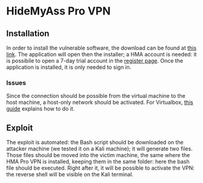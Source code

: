 # HideMyAss Pro VPN

## Installation
In order to install the vulnerable software, the download can be found at [this link](https://d1llq9kjmh5kle.cloudfront.net/HMA-Pro-VPN-macOS-3.3.0.3.dmg).
The application will open then the installer; a HMA account is needed: it is possibile to open a 7-day trial account in the [register page](https://my.hidemyass.com/en-eu/#register).
Once the application is installed, it is only needed to sign in.
### Issues
Since the connection should be possible from the virtual machine to the host machine, a host-only network should be activated. For Virtualbox, [this guide](https://condor.depaul.edu/glancast/443class/docs/vbox_host-only_setup.html) explains how to do it.
## Exploit
The exploit is automated: the Bash script should be downloaded on the attacker machine (we tested it on a Kali machine); it will generate two files. Those files should be moved into the victim machine, the same where the HMA Pro VPN is installed, keeping them in the same folder: here the bash file should be executed.
Right after it, it will be possible to activate the VPN: the reverse shell will be visible on the Kali terminal.
